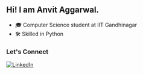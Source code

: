 ## Hi! I am Anvit Aggarwal.

- 🎓 Computer Science student at IIT Gandhinagar
- 🛠️ Skilled in Python

### Let's Connect
[![LinkedIn](https://img.shields.io/badge/LinkedIn-Connect-blue)](https://www.linkedin.com/in/anvit-aggarwal-b65426313/)

<!-- ![Taehyun's GitHub Repository Contribution stats](https://github-contributor-stats.vercel.app/api?username=AnvitAggarwal) -->
